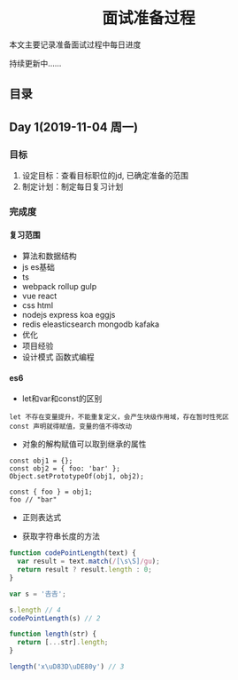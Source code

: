 <h1 align="center">面试准备过程</h1>

本文主要记录准备面试过程中每日进度

持续更新中……


## 目录


## Day 1(2019-11-04 周一)

### 目标
1. 设定目标：查看目标职位的jd, 已确定准备的范围
2. 制定计划：制定每日复习计划

### 完成度

#### 复习范围
* 算法和数据结构
* js es基础
* ts
* webpack rollup gulp 
* vue react
* css html
* nodejs express koa eggjs
* redis eleasticsearch mongodb kafaka
* 优化
* 项目经验
* 设计模式 函数式编程

#### es6

* let和var和const的区别
```
let 不存在变量提升，不能重复定义，会产生块级作用域，存在暂时性死区
const 声明就得赋值，变量的值不得改动
```

* 对象的解构赋值可以取到继承的属性
```
const obj1 = {};
const obj2 = { foo: 'bar' };
Object.setPrototypeOf(obj1, obj2);

const { foo } = obj1;
foo // "bar"
```

* 正则表达式


* 获取字符串长度的方法

```js
function codePointLength(text) {
  var result = text.match(/[\s\S]/gu);
  return result ? result.length : 0;
}

var s = '𠮷𠮷';

s.length // 4
codePointLength(s) // 2
```

```js
function length(str) {
  return [...str].length;
}

length('x\uD83D\uDE80y') // 3
```